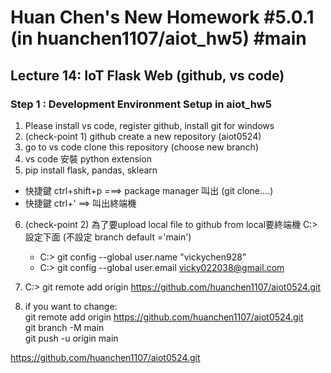 # Huan Chen's New Homework #5.0.1 (in huanchen1107/aiot_hw5)  #main

## Lecture 14: IoT Flask Web (github, vs code)

### Step 1 : Development Environment Setup in aiot_hw5
1. Please install vs code, register github, install git for windows
2. (check-point 1) github create a new repository (aiot0524)
3. go to vs code clone this repository (choose new branch) 
4. vs code 安裝 python extension 
5. pip install flask, pandas, sklearn 
  * 快捷鍵 ctrl+shift+p ===> package manager 叫出 (git clone....)
  * 快捷鍵 ctrl+' ==> 叫出終端機 
6. (check-point 2) 為了要upload local file to github from local要終端機 C:> 設定下面 (不設定 branch default ='main')
   * C:> git config --global user.name "vickychen928"
   * C:> git config --global user.email vicky022038@gmail.com
   
7. C:> git remote add origin https://github.com/huanchen1107/aiot0524.git 

8. if you want to change: \
  git remote add origin https://github.com/huanchen1107/aiot0524.git \
  git branch -M main\
  git push -u origin main
  


https://github.com/huanchen1107/aiot0524.git
